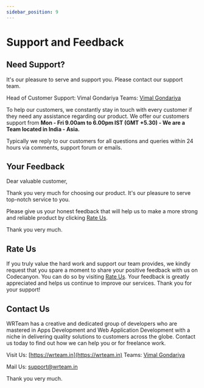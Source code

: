 ```yaml
---
sidebar_position: 9
---
```


# Support and Feedback

## Need Support?

It's our pleasure to serve and support you. Please contact our support team.

Head of Customer Support: Vimal Gondariya
Teams: [Vimal Gondariya](https://teams.live.com/l/invite/FEAWPuEHpIz2T9akgE)

To help our customers, we constantly stay in touch with every customer if they need any assistance regarding our product. We offer our customers support from **Mon - Fri 9.00am to 6.00pm IST (GMT +5.30) - We are a Team located in India - Asia.**

Typically we reply to our customers for all questions and queries within 24 hours via comments, support forum or emails.

## Your Feedback

Dear valuable customer,

Thank you very much for choosing our product. It's our pleasure to serve top-notch service to you.

Please give us your honest feedback that will help us to make a more strong and reliable product by clicking [Rate Us](https://codecanyon.net/downloads).

Thank you very much.

## Rate Us

If you truly value the hard work and support our team provides, we kindly request that you spare a moment to share your positive feedback with us on Codecanyon. You can do so by visiting [Rate Us](https://codecanyon.net/downloads). Your feedback is greatly appreciated and helps us continue to improve our services. Thank you for your support!

## Contact Us

WRTeam has a creative and dedicated group of developers who are mastered in Apps Development and Web Application Development with a niche in delivering quality solutions to customers across the globe. Contact us today to find out how we can help you or for freelance work.

Visit Us: [https://wrteam.in](https://wrteam.in)
Teams: [Vimal Gondariya](https://teams.live.com/l/invite/FEAWPuEHpIz2T9akgE)

Mail Us: support@wrteam.in

Thank you very much.

